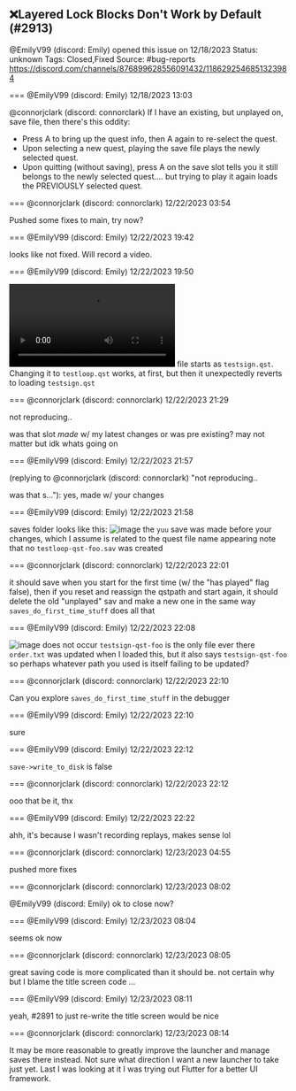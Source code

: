 ## ❌Layered Lock Blocks Don't Work by Default (#2913)
@EmilyV99 (discord: Emily) opened this issue on 12/18/2023
Status: unknown
Tags: Closed,Fixed
Source: #bug-reports https://discord.com/channels/876899628556091432/1186292546851323984


=== @EmilyV99 (discord: Emily) 12/18/2023 13:03

@connorjclark (discord: connorclark) If I have an existing, but unplayed on, save file, then there's this oddity:
- Press A to bring up the quest info, then A again to re-select the quest.
- Upon selecting a new quest, playing the save file plays the newly selected quest.
- Upon quitting (without saving), press A on the save slot tells you it still belongs to the newly selected quest.... but trying to play it again loads the PREVIOUSLY selected quest.

=== @connorjclark (discord: connorclark) 12/22/2023 03:54

Pushed some fixes to main, try now?

=== @EmilyV99 (discord: Emily) 12/22/2023 19:42

looks like not fixed. Will record a video.

=== @EmilyV99 (discord: Emily) 12/22/2023 19:50


![image](https://cdn.discordapp.com/attachments/1186292546851323984/1187844543815622666/2023-12-22_14-47-37.mp4?ex=65eb6bf0&is=65d8f6f0&hm=5b6de8ee19aa11591f8a0a8905751ceb9435c0557dd13cd5ab9ad111946112f5&)
file starts as `testsign.qst`. Changing it to `testloop.qst` works, at first, but then it unexpectedly reverts to loading `testsign.qst`

=== @connorjclark (discord: connorclark) 12/22/2023 21:29

not reproducing..

was that slot _made_ w/ my latest changes or was pre existing?
may not matter but idk whats going on

=== @EmilyV99 (discord: Emily) 12/22/2023 21:57

(replying to @connorjclark (discord: connorclark) "not reproducing..

was that s…"): yes, made w/ your changes

=== @EmilyV99 (discord: Emily) 12/22/2023 21:58

saves folder looks like this:
![image](https://cdn.discordapp.com/attachments/1186292546851323984/1187876760696651826/image.png?ex=65eb89f1&is=65d914f1&hm=c4f7306b6cecbdd72411d33e637c0b61bb665679e65680aedf507d8b4057740a&)
the `yuu` save was made before your changes, which I assume is related to the quest file name appearing
note that no `testloop-qst-foo.sav` was created

=== @connorjclark (discord: connorclark) 12/22/2023 22:01

it should save when you start for the first time (w/ the "has played" flag false), then if you reset and reassign the qstpath and start again, it should delete the old "unplayed" sav and make a new one in the same way
`saves_do_first_time_stuff` does all that

=== @EmilyV99 (discord: Emily) 12/22/2023 22:08


![image](https://cdn.discordapp.com/attachments/1186292546851323984/1187879478391746601/image.png?ex=65eb8c79&is=65d91779&hm=041daf918e6b3094824b71a4fe62950ace193b85d8a48cfa02b608b81acb8bcb&)
does not occur
`testsign-qst-foo` is the only file ever there
`order.txt` was updated when I loaded this, but it also says `testsign-qst-foo`
so perhaps whatever path you used is itself failing to be updated?

=== @connorjclark (discord: connorclark) 12/22/2023 22:10

Can you explore `saves_do_first_time_stuff` in the debugger

=== @EmilyV99 (discord: Emily) 12/22/2023 22:10

sure

=== @EmilyV99 (discord: Emily) 12/22/2023 22:12

`save->write_to_disk` is false

=== @connorjclark (discord: connorclark) 12/22/2023 22:12

ooo
that be it, thx

=== @EmilyV99 (discord: Emily) 12/22/2023 22:22

ahh, it's because I wasn't recording replays, makes sense lol

=== @connorjclark (discord: connorclark) 12/23/2023 04:55

pushed more fixes

=== @connorjclark (discord: connorclark) 12/23/2023 08:02

@EmilyV99 (discord: Emily) ok to close now?

=== @EmilyV99 (discord: Emily) 12/23/2023 08:04

seems ok now

=== @connorjclark (discord: connorclark) 12/23/2023 08:05

great
saving code is more complicated than it should be. not certain why but I blame the title screen code ...

=== @EmilyV99 (discord: Emily) 12/23/2023 08:11

yeah, #2891 to just re-write the title screen would be nice

=== @connorjclark (discord: connorclark) 12/23/2023 08:14

It may be more reasonable to greatly improve the launcher and manage saves there instead. Not sure what direction I want a new launcher to take just yet.
Last I was looking at it I was trying out Flutter for a better UI framework.
